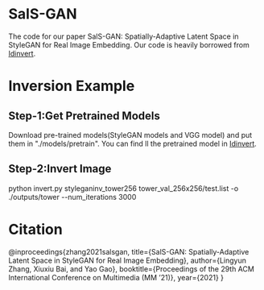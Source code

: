 # SalS-GAN
The code for our paper SalS-GAN: Spatially-Adaptive Latent Space in StyleGAN for Real Image Embedding. Our code is heavily borrowed from [Idinvert](https://github.com/genforce/idinvert).

# Inversion Example
## Step-1:Get Pretrained Models
Download pre-trained models(StyleGAN models and VGG model) and put them in "./models/pretrain". You can find ll the pretrained model in [Idinvert](https://github.com/genforce/idinvert).

## Step-2:Invert Image
python invert.py styleganinv_tower256  tower_val_256x256/test.list -o ./outputs/tower  --num_iterations 3000

# Citation
@inproceedings{zhang2021salsgan,
  title={SalS-GAN: Spatially-Adaptive Latent Space in StyleGAN for Real Image Embedding},
  author={Lingyun Zhang, Xiuxiu Bai, and Yao Gao},
  booktitle={Proceedings of the 29th ACM International Conference on Multimedia (MM ’21)},
  year={2021}
}
